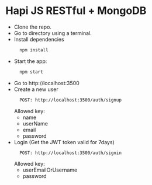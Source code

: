 # Hapi JS RESTful + MongoDB
- Clone the repo.
- Go to directory using a terminal.
- Install dependencies
  ```bash
    npm install
  ```
- Start the app:
  ```bash
    npm start
  ```
- Go to http://localhost:3500
- Create a new user
  ```bash
    POST: http://localhost:3500/auth/signup
  ```
  Allowed key:
  - name
  - userName
  - email
  - password
- Login (Get the JWT token valid for 7days)
  ```bash
    POST: http://localhost:3500/auth/signin
  ```
  Allowed key:
  - userEmailOrUsername
  - password
